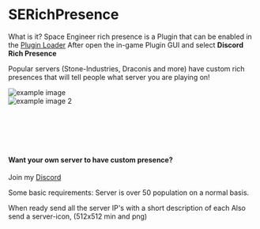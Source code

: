 # SERichPresence

What is it?
Space Engineer rich presence is a Plugin that can be enabled in the [Plugin Loader][Plugin Loader]
After open the in-game Plugin GUI and select **Discord Rich Presence**

Popular servers (Stone-Industries, Draconis and more) have custom rich presences that will tell people what server you are playing on!

![example image][ksh]
<br>
![example image 2][ingame]

<br><br><br><br>
#### Want your own server to have custom presence?
Join my [Discord][discord]

Some basic requirements:
Server is over 50 population on a normal basis.

When ready send all the server IP's with a short description of each
Also send a server-icon, (512x512 min and png)



[discord]: https://discord.gg/qpS5MarhYu
[ingame]: https://media.discordapp.net/attachments/752678359074603008/876654048609173594/unknown.png
[ksh]: https://cdn.discordapp.com/attachments/166886199200448512/876826533031997450/unknown.png
[Plugin Loader]: https://steamcommunity.com/sharedfiles/filedetails/?id=2407984968&searchtext=plugin+loader
